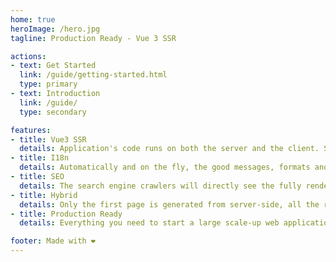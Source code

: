```yaml
---
home: true
heroImage: /hero.jpg
tagline: Production Ready - Vue 3 SSR

actions:
- text: Get Started
  link: /guide/getting-started.html
  type: primary
- text: Introduction
  link: /guide/
  type: secondary

features:
- title: Vue3 SSR
  details: Application's code runs on both the server and the client. Server Side Rendering helps you achieve the best possible initial load performance
- title: I18n
  details: Automatically and on the fly, the good messages, formats and currency are loaded for your selected locale
- title: SEO
  details: The search engine crawlers will directly see the fully rendered page because, using SSR, content and meta-data of all pages are generated server-side
- title: Hybrid
  details: Only the first page is generated from server-side, all the rest of navigation is made client-side
- title: Production Ready
  details: Everything you need to start a large scale-up web application

footer: Made with ❤️
---
```

